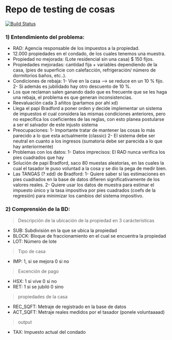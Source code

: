 # Repo de testing de cosas
[![Build Status](https://travis-ci.org/joemccann/dillinger.svg?branch=master)](https://travis-ci.org/joemccann/dillinger)

###  1) Entendimiento del problema:

- RAD: Agencia responsable de los impuestos a la propiedad.
- 12.000 propiedades en el condado, de los cuales tenemos una muestra.
- Propiedad no mejorada: (Lote residencial sin una casa) $ 150 fijos.
- Propiedades mejoradas: cantidad fija + variables dependiendo de la casa,
    (pies de superficie con calefacción, refrigeración/ número de dormitorios
     baños, etc..).
- Condiciones de rebaja:
    1- Vive en la casa --> se reduce en un 10 % fijo.
    2- Si además es jubilidado hay otro descuento de 10 %.
- Los que reclaman salen ganando dado que es frecuente que se les
    haga una rebaja, el problema es que generan inconsistencias.
- Reevaluación cada 3 añitos (partamos por ahí xd)
- Llega el papi Bradford a poner orden y decide implementar un sistema de
    impuestos el cual considera las mismas condiciones anteriores, pero
    no especifica los coeficientes de las reglas, con esto planea postularse
    a ser el salvador de este injusto sistema
- Preocupaciones:
    1- Importante tratar de mantener las cosas lo más parecido a lo que esta
    actualmente (classic)
    2- El sistema debe ser neutral en cuanto a los ingresos (sumatoria debe
    ser parecida a lo que hay anteriormente)
- Problemas con los datos:
    1- Datos imprecisos: El RAD nunca verifica los pies cuadrados que hay
- Solución de papi Bradford, saco 80 muestas aleatorias, en las cuales
    la cual el tasador le puso voluntad a la cosa y se dio la pega de medir
    bien.
- Las TANGAS (? xdd) de Bradford:
    1- Quiere saber si las estimaciones en pies cuadrados en la base de datos
    difieren significativamente de los valores reales.
    2- Quiere usar los datos de muestra para estimar el impuesto único y la
    tasa impositiva por pies cuadrados (coefs de la regresión) para minimizar
    los cambios del sistema impositivo.

### 2) Comprensión de la BD:

> Descripción de la ubicación de la propiedad en 3 carácteristicas
- SUB: Subdivisión en la que se ubica la propiedad
- BLOCK: Bloque de fraccionamiento en el cual se encuentra la propiedad
- LOT:  Número de lote

> Tipo de casa
- IMP: 1, si se mejora 0 si no

> Excención de pago
- HSX: 1 si vive 0 si no
- RET: 1 si se jubiló 0 sino

> propiedades de la casa
- REC_SQFT: Metraje de registrado en la base de datos
- ACT_SQFT: Metraje reales medidos por el tasador (ponele voluntaaaad)

> output
- TAX: Impuesto actual del condado
